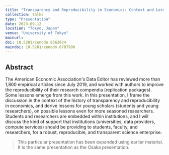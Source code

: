 ```yaml
---
title: "Transparency and Reproducibility in Economics: Context and Lessons learned from 1,000 papers"
collection: talks
type: "Presentation"
date: 2023-09-12
location: "Tokyo, Japan"
venue: "University of Tokyo"
mainurl: 
doi: 10.5281/zenodo.8362024
maindoi: 10.5281/zenodo.6787998
---
```


## Abstract

The American Economic Association's Data Editor has reviewed more than 1,800 empirical articles since July 2019, and worked with authors to improve the reproducibility of their research compendia (replication packages). Some lessons emerge from this work. In this presentation, I frame the discussion in the context of the history of transparency and reproducibility in economics, and derive lessons for young scholars (students and young researchers), on possible lessons even for more seasoned researchers. Students and researchers are embedded within institutions, and I will discuss the kind of support that institutions (universities, data providers, compute services) should be providing to students, faculty, and researchers, for a robust, reproducible, and transparent science enterprise.

> This particular presentation has been expanded using earlier material. It is the same presentation as the Osaka presentation.
